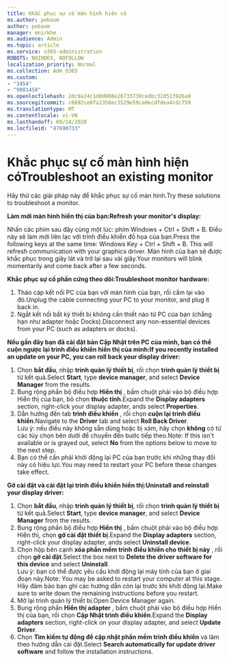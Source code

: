 ```yaml
---
title: Khắc phục sự cố màn hình hiện có
ms.author: pebaum
author: pebaum
manager: mnirkhe
ms.audience: Admin
ms.topic: article
ms.service: o365-administration
ROBOTS: NOINDEX, NOFOLLOW
localization_priority: Normal
ms.collection: Adm_O365
ms.custom:
- "3454"
- "9001450"
ms.openlocfilehash: 2dc9a24c1d0d808e26733738cedbc32d513926a0
ms.sourcegitcommit: c6692ce0fa1358ec3529e59ca0ecdfdea4cdc759
ms.translationtype: MT
ms.contentlocale: vi-VN
ms.lasthandoff: 09/14/2020
ms.locfileid: "47690733"
---
```

# <a name="troubleshoot-an-existing-monitor"></a><span data-ttu-id="d1b10-102">Khắc phục sự cố màn hình hiện có</span><span class="sxs-lookup"><span data-stu-id="d1b10-102">Troubleshoot an existing monitor</span></span>

<span data-ttu-id="d1b10-103">Hãy thử các giải pháp này để khắc phục sự cố màn hình.</span><span class="sxs-lookup"><span data-stu-id="d1b10-103">Try these solutions to troubleshoot a monitor.</span></span> 

<span data-ttu-id="d1b10-104">**Làm mới màn hình hiển thị của bạn:**</span><span class="sxs-lookup"><span data-stu-id="d1b10-104">**Refresh your monitor's display:**</span></span>

<span data-ttu-id="d1b10-105">Nhấn các phím sau đây cùng một lúc: phím Windows + Ctrl + Shift + B. Điều này sẽ làm mới liên lạc với trình điều khiển đồ họa của bạn.</span><span class="sxs-lookup"><span data-stu-id="d1b10-105">Press the following keys at the same time: Windows Key  + Ctrl + Shift + B. This will refresh communication with your graphics driver.</span></span> <span data-ttu-id="d1b10-106">Màn hình của bạn sẽ được khắc phục trong giây lát và trở lại sau vài giây.</span><span class="sxs-lookup"><span data-stu-id="d1b10-106">Your monitors will blink momentarily and come back after a few seconds.</span></span>

<span data-ttu-id="d1b10-107">**Khắc phục sự cố phần cứng theo dõi:**</span><span class="sxs-lookup"><span data-stu-id="d1b10-107">**Troubleshoot monitor hardware:**</span></span>

1. <span data-ttu-id="d1b10-108">Tháo cáp kết nối PC của bạn với màn hình của bạn, rồi cắm lại vào đó.</span><span class="sxs-lookup"><span data-stu-id="d1b10-108">Unplug the cable connecting your PC to your monitor, and plug it back in.</span></span>
2. <span data-ttu-id="d1b10-109">Ngắt kết nối bất kỳ thiết bị không cần thiết nào từ PC của bạn (chẳng hạn như adapter hoặc Docks).</span><span class="sxs-lookup"><span data-stu-id="d1b10-109">Disconnect any non-essential devices from your PC (such as adapters or docks).</span></span>

<span data-ttu-id="d1b10-110">**Nếu gần đây bạn đã cài đặt bản Cập Nhật trên PC của mình, bạn có thể cuộn ngược lại trình điều khiển hiển thị của mình:**</span><span class="sxs-lookup"><span data-stu-id="d1b10-110">**If you recently installed an update on your PC, you can roll back your display driver:**</span></span>

1. <span data-ttu-id="d1b10-111">Chọn **bắt đầu**, nhập **trình quản lý thiết bị**, rồi chọn **trình quản lý thiết bị** từ kết quả.</span><span class="sxs-lookup"><span data-stu-id="d1b10-111">Select **Start**, type **device manager**, and select **Device Manager** from the results.</span></span>
2. <span data-ttu-id="d1b10-112">Bung rộng phần bộ điều hợp **Hiển thị** , bấm chuột phải vào bộ điều hợp Hiển thị của bạn, bỏ chọn **thuộc tính**.</span><span class="sxs-lookup"><span data-stu-id="d1b10-112">Expand the **Display adapters** section, right-click your display adapter, ands select **Properties**.</span></span>
3. <span data-ttu-id="d1b10-113">Dẫn hướng đến tab **trình điều khiển** , rồi chọn **cuộn lại trình điều khiển**.</span><span class="sxs-lookup"><span data-stu-id="d1b10-113">Navigate to the **Driver** tab and select **Roll Back Driver**.</span></span> <br>
<span data-ttu-id="d1b10-114">Lưu ý: nếu điều này không sẵn dùng hoặc bị xám, hãy chọn **không** có từ các tùy chọn bên dưới để chuyển đến bước tiếp theo.</span><span class="sxs-lookup"><span data-stu-id="d1b10-114">Note: If this isn't available or is grayed out, select **No** from the options below to move to the next step.</span></span>
4. <span data-ttu-id="d1b10-115">Bạn có thể cần phải khởi động lại PC của bạn trước khi những thay đổi này có hiệu lực.</span><span class="sxs-lookup"><span data-stu-id="d1b10-115">You may need to restart your PC before these changes take effect.</span></span>

<span data-ttu-id="d1b10-116">**Gỡ cài đặt và cài đặt lại trình điều khiển hiển thị:**</span><span class="sxs-lookup"><span data-stu-id="d1b10-116">**Uninstall and reinstall your display driver:**</span></span>

1. <span data-ttu-id="d1b10-117">Chọn **bắt đầu**, nhập **trình quản lý thiết bị**, rồi chọn **trình quản lý thiết bị** từ kết quả.</span><span class="sxs-lookup"><span data-stu-id="d1b10-117">Select **Start**, type **device manager**, and select **Device Manager** from the results.</span></span>
2. <span data-ttu-id="d1b10-118">Bung rộng phần bộ điều hợp **Hiển thị** , bấm chuột phải vào bộ điều hợp Hiển thị, chọn **gỡ cài đặt thiết bị**.</span><span class="sxs-lookup"><span data-stu-id="d1b10-118">Expand the **Display adapters** section, right-click your display adapter, ands select **Uninstall device**.</span></span> 
3. <span data-ttu-id="d1b10-119">Chọn hộp bên cạnh **xóa phần mềm trình điều khiển cho thiết bị này** , rồi chọn **gỡ cài đặt**.</span><span class="sxs-lookup"><span data-stu-id="d1b10-119">Select the box next to **Delete the driver software for this device** and select **Uninstall**.</span></span><br>
<span data-ttu-id="d1b10-120">Lưu ý: bạn có thể được yêu cầu khởi động lại máy tính của bạn ở giai đoạn này.</span><span class="sxs-lookup"><span data-stu-id="d1b10-120">Note: You may be asked to restart your computer at this stage.</span></span> <span data-ttu-id="d1b10-121">Hãy đảm bảo bạn ghi các hướng dẫn còn lại trước khi khởi động lại.</span><span class="sxs-lookup"><span data-stu-id="d1b10-121">Make sure to write down the remaining instructions before you restart.</span></span>
4. <span data-ttu-id="d1b10-122">Mở lại trình quản lý thiết bị.</span><span class="sxs-lookup"><span data-stu-id="d1b10-122">Open Device Manager again.</span></span>
5. <span data-ttu-id="d1b10-123">Bung rộng phần **Hiển thị adapter** , bấm chuột phải vào bộ điều hợp Hiển thị của bạn, rồi chọn **Cập Nhật trình điều khiển**.</span><span class="sxs-lookup"><span data-stu-id="d1b10-123">Expand the **Display adapters** section, right-click on your display adapter, and select **Update Driver**.</span></span>
6. <span data-ttu-id="d1b10-124">Chọn **Tìm kiếm tự động để cập nhật phần mềm trình điều khiển** và làm theo hướng dẫn cài đặt.</span><span class="sxs-lookup"><span data-stu-id="d1b10-124">Select **Search automatically for update driver software** and follow the installation instructions.</span></span>